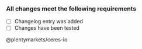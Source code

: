 ### All changes meet the following requirements
- [ ] Changelog entry was added
- [ ] Changes have been tested

@plentymarkets/ceres-io 